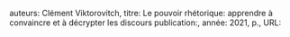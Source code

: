 auteurs: Clément Viktorovitch, 
titre: Le pouvoir rhétorique: apprendre à convaincre et à décrypter les discours
publication:, 
année: 2021, 
p.,
URL: 

